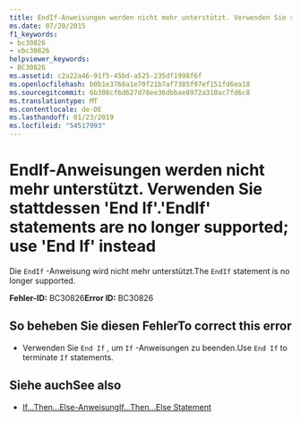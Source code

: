 ```yaml
---
title: EndIf-Anweisungen werden nicht mehr unterstützt. Verwenden Sie stattdessen 'End If'.
ms.date: 07/20/2015
f1_keywords:
- bc30826
- vbc30826
helpviewer_keywords:
- BC30826
ms.assetid: c2a22a46-91f5-45bd-a525-235df1998f6f
ms.openlocfilehash: b0b1e3768a1e70f21b7af7385f97ef151fd6ea18
ms.sourcegitcommit: 6b308cf6d627d78ee36dbbae8972a310ac7fd6c8
ms.translationtype: MT
ms.contentlocale: de-DE
ms.lasthandoff: 01/23/2019
ms.locfileid: "54517993"
---
```

# <a name="endif-statements-are-no-longer-supported-use-end-if-instead"></a><span data-ttu-id="383bc-102">EndIf-Anweisungen werden nicht mehr unterstützt. Verwenden Sie stattdessen 'End If'.</span><span class="sxs-lookup"><span data-stu-id="383bc-102">'EndIf' statements are no longer supported; use 'End If' instead</span></span>
<span data-ttu-id="383bc-103">Die `EndIf` -Anweisung wird nicht mehr unterstützt.</span><span class="sxs-lookup"><span data-stu-id="383bc-103">The `EndIf` statement is no longer supported.</span></span>  
  
 <span data-ttu-id="383bc-104">**Fehler-ID:** BC30826</span><span class="sxs-lookup"><span data-stu-id="383bc-104">**Error ID:** BC30826</span></span>  
  
## <a name="to-correct-this-error"></a><span data-ttu-id="383bc-105">So beheben Sie diesen Fehler</span><span class="sxs-lookup"><span data-stu-id="383bc-105">To correct this error</span></span>  
  
-   <span data-ttu-id="383bc-106">Verwenden Sie `End If` , um `If` -Anweisungen zu beenden.</span><span class="sxs-lookup"><span data-stu-id="383bc-106">Use `End If` to terminate `If` statements.</span></span>  
  
## <a name="see-also"></a><span data-ttu-id="383bc-107">Siehe auch</span><span class="sxs-lookup"><span data-stu-id="383bc-107">See also</span></span>
- [<span data-ttu-id="383bc-108">If...Then...Else-Anweisung</span><span class="sxs-lookup"><span data-stu-id="383bc-108">If...Then...Else Statement</span></span>](../../visual-basic/language-reference/statements/if-then-else-statement.md)
